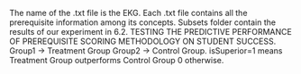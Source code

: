 The name of the .txt file is the EKG. Each .txt file contains all the prerequisite information among its concepts.
Subsets folder contain the results of our experiment in 6.2. TESTING THE PREDICTIVE PERFORMANCE OF PREREQUISITE SCORING METHODOLOGY ON STUDENT SUCCESS.
Group1 -> Treatment Group
Group2 -> Control Group.
isSuperior=1 means Treatment Group outperforms Control Group 0 otherwise.
